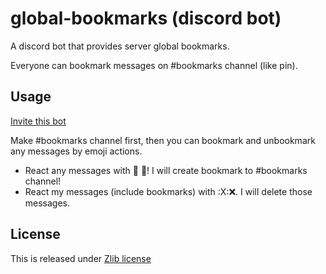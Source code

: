 # global-bookmarks (discord bot)

A discord bot that provides server global bookmarks.

Everyone can bookmark messages on #bookmarks channel (like pin).

## Usage

[Invite this bot](https://discordapp.com/oauth2/authorize?client_id=556288530226348042&scope=bot&permissions=68608)

Make #bookmarks channel first, then you can bookmark and unbookmark any messages by emoji actions.

* React any messages with :bookmark: 🔖! I will create bookmark to #bookmarks channel!
* React my messages (include bookmarks) with :X:❌. I will delete those messages.

## License

This is released under [Zlib license](https://narazaka.net/license/Zlib?2019)

